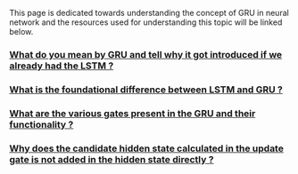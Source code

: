 This page is dedicated towards understanding the concept of GRU in neural network and the resources used for understanding this topic will be linked below.

### [What do you mean by GRU and tell why it got introduced if we already had the LSTM ?](#)

### [What is the foundational difference between LSTM and GRU ?](#)

### [What are the various gates present in the GRU and their functionality ?](#)

### [Why does the candidate hidden state calculated in the update gate is not added in the hidden state directly ?](#)
